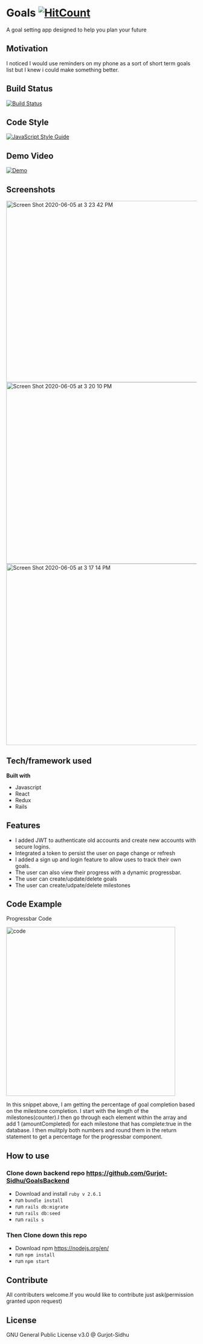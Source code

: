 # Goals [![HitCount](http://hits.dwyl.com/Gurjot-Sidhu/GoalFrontend.svg)](http://hits.dwyl.com/Gurjot-Sidhu/GoalFrontend)

A goal setting app designed to help you plan your future

## Motivation
I noticed I would use reminders on my phone as a sort of short term goals list but I knew i could make something better.  

## Build Status
[![Build Status](https://travis-ci.com/Gurjot-Sidhu/GoalFrontend.svg?branch=master)](https://travis-ci.com/Gurjot-Sidhu/GoalFrontend)

## Code Style
[![JavaScript Style Guide](https://cdn.rawgit.com/standard/standard/master/badge.svg)](https://github.com/standard/standard)

## Demo Video
[![Demo](http://img.youtube.com/vi/8gQHg3Ap_vc/0.jpg)](http://www.youtube.com/watch?v=8gQHg3Ap_vc "Smart Goal Demo")

## Screenshots
<img width="640" height="480" alt="Screen Shot 2020-06-05 at 3 23 42 PM" src="https://user-images.githubusercontent.com/9657307/83915106-95ba9500-a740-11ea-95d6-dcbdfe47114f.png">

<img width="640" height="480" alt="Screen Shot 2020-06-05 at 3 20 10 PM" src="https://user-images.githubusercontent.com/9657307/83915117-9a7f4900-a740-11ea-9da1-3f168e31d2e1.png">

<img width="640" height="480" alt="Screen Shot 2020-06-05 at 3 17 14 PM" src="https://user-images.githubusercontent.com/9657307/83915123-9e12d000-a740-11ea-937f-dc892a337804.png">

## Tech/framework used
**Built with**
- Javascript
- React
- Redux
- Rails

## Features
- I added JWT to authenticate old accounts and create new accounts with secure logins.
- Integrated a token to persist the user on page change or refresh
- I added a sign up and login feature to allow uses to track their own goals. 
- The user can also view their progress with a dynamic progressbar.
- The user can create/update/delete goals
- The user can create/udpate/delete milestones 

## Code Example
Progressbar Code

<img width="447" alt="code" src="https://user-images.githubusercontent.com/9657307/83551190-06aa4480-a4d6-11ea-8ea0-5ff1f5d3ceb1.png">

In this snippet above, I am getting the percentage of goal completion based on the milestone completion. I start with the length of the milestones(counter).I then go through each element within the array and add 1 (amountCompleted) for each milestone that has complete:true in the database. I then mulitply both numbers and round them in the return statement to get a percentage for the progressbar component.


## How to use

### Clone down backend repo https://github.com/Gurjot-Sidhu/GoalsBackend

- Download and install `ruby v 2.6.1`
- run `bundle install`
- run `rails db:migrate`
- run `rails db:seed`
- run `rails s`

### Then Clone down this repo
- Download npm https://nodejs.org/en/
- run `npm install`
- run `npm start`

## Contribute
All contributers welcome.If you would like to contribute just ask(permission granted upon request)

## License
GNU General Public License v3.0 @ Gurjot-Sidhu

